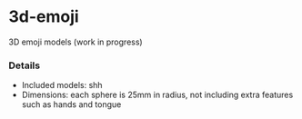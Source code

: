 # 3d-emoji
3D emoji models (work in progress)

### Details
- Included models: shh
- Dimensions: each sphere is 25mm in radius, not including extra features such as hands and tongue
